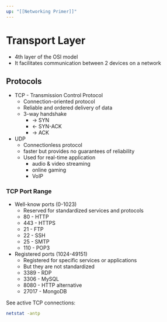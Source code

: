 ```yaml
---
up: "[[Networking Primer]]"
---
```


# Transport Layer

- 4th layer of the OSI model
- It facilitates communication between 2 devices on a network

## Protocols

- TCP - Transmission Control Protocol
	- Connection-oriented protocol
	- Reliable and ordered delivery of data
	- 3-way handshake
		- -> SYN
		- <- SYN-ACK
		- -> ACK
- UDP
	- Connectionless protocol
	- faster but provides no guarantees of reliability
	- Used for real-time application
		- audio & video streaming
		- online gaming
		- VoIP

### TCP Port Range

- Well-know ports (0-1023)
	- Reserved for standardized services and protocols
	- 80 - HTTP
	- 443 - HTTPS
	- 21 - FTP
	- 22 - SSH
	- 25 - SMTP
	- 110 - POP3
- Registered ports (1024-49151)
	- Registered for specific services or applications
	- But they are not standardized
	- 3389 - RDP
	- 3306 - MySQL
	- 8080 - HTTP alternative
	- 27017 - MongoDB

See active TCP connections:

```bash
netstat -antp
```
